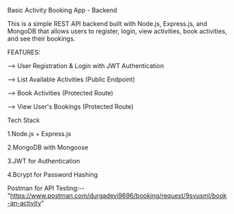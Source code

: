 Basic Activity Booking App - Backend

This is a simple REST API backend built with Node.js, Express.js, and MongoDB that allows users to register, login, view activities, book activities, and see their bookings.

 
FEATURES:

--> User Registration & Login with JWT Authentication

--> List Available Activities (Public Endpoint)

--> Book Activities (Protected Route)

--> View User's Bookings (Protected Route)


Tech Stack

1.Node.js + Express.js

2.MongoDB with Mongoose

3.JWT for Authentication

4.Bcrypt for Password Hashing

Postman for API Testing:--
"https://www.postman.com/durgadevi9696/booking/request/9svusml/book-an-activity"
